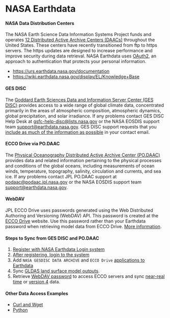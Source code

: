 NASA Earthdata
==============

#### NASA Data Distribution Centers
The NASA Earth Science Data Information Systems Project funds and operates [12 Distributed Active Archive Centers (DAACs)](https://earthdata.nasa.gov/about/daacs) throughout the United States.  These centers have recently transitioned from ftp to https servers.
The https updates are designed to increase performance and improve security during data retrieval. NASA Earthdata uses [OAuth2](https://wiki.earthdata.nasa.gov/pages/viewpage.action?pageId=71700485), an approach to authentication that protects your personal information.
- https://urs.earthdata.nasa.gov/documentation
- https://wiki.earthdata.nasa.gov/display/EL/Knowledge+Base

#### GES DISC
The [Goddard Earth Sciences Data and Information Server Center (GES DISC)](https://disc.gsfc.nasa.gov/) provides access to a wide range of global climate data, concentrated primarily in the areas of atmospheric composition, atmospheric dynamics, global precipitation, and solar irradiance. If any problems contact GES DISC Help Desk at [gsfc-help-disc@lists.nasa.gov](mailto:gsfc-help-disc@lists.nasa.gov) or the NASA EOSDIS support team [support@earthdata.nasa.gov](mailto:support@earthdata.nasa.gov).  GES DISC support requests that you [include as much of the information as possible](https://disc.gsfc.nasa.gov/information/documents?title=Contact%20Us#email) in your contact email.

#### ECCO Drive via PO.DAAC
The [Physical Oceanography Distributed Active Archive Center (PO.DAAC)](https://podaac.jpl.nasa.gov/) provides data and related information pertaining to the physical processes and conditions of the global oceans, including measurements of ocean winds, temperature, topography, salinity, circulation and currents, and sea ice.  If any problems contact JPL PO.DAAC support at [podaac@podaac.jpl.nasa.gov](mailto:podaac@podaac.jpl.nasa.gov) or the NASA EOSDIS support team [support@earthdata.nasa.gov](mailto:support@earthdata.nasa.gov).

#### WebDAV
JPL ECCO Drive uses passwords generated using the Web Distributed Authoring and Versioning (WebDAV) API.  This password is created at the [ECCO Drive](https://ecco.jpl.nasa.gov/drive) website.  Use this password rather than your Earthdata password when retrieving model data from ECCO Drive.  [More information](https://ecco.jpl.nasa.gov/drive/help).

#### Steps to Sync from GES DISC and PO.DAAC
1. [Register with NASA Earthdata Login system](https://urs.earthdata.nasa.gov/users/new)
2. [After registering, login to the system](https://urs.earthdata.nasa.gov/home)
3. Add `NASA GESDISC DATA ARCHIVE` and `ECCO Drive` [applications to Earthdata](https://wiki.earthdata.nasa.gov/display/EL/How+To+Pre-authorize+an+application)
4. Sync [GLDAS land surface model outputs](https://github.com/tsutterley/model-harmonics/blob/main/GLDAS/gesdisc_gldas_sync.py).
5. Retrieve [WebDAV password](https://github.com/tsutterley/model-harmonics/blob/main/ECCO/jpl_ecco_webdav.py) to access
ECCO servers and sync [near-real time](https://github.com/tsutterley/model-harmonics/blob/main/ECCO/jpl_ecco_sync.py) or
[version 4](https://github.com/tsutterley/model-harmonics/blob/main/ECCO/jpl_ecco_v4_sync.py) data.

#### Other Data Access Examples
-  [Curl and Wget](https://wiki.earthdata.nasa.gov/display/EL/How+To+Access+Data+With+cURL+And+Wget)
-  [Python](https://wiki.earthdata.nasa.gov/display/EL/How+To+Access+Data+With+Python)
